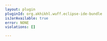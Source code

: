 ```yaml
---
layout: plugin
pluginId: org.akhikhl.wuff.eclipse-ide-bundle
isJarAvailable: true
error: NONE
violations: []

---
```

